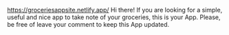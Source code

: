 https://groceriesappsite.netlify.app/
Hi there! If you are looking for a simple, useful and nice app to take note of your groceries, this is your App. Please, be free of leave your comment to keep this App updated. 
